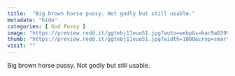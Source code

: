 ```yaml
---
title:  "Big brown horse pussy. Not godly but still usable."
metadate: "hide"
categories: [ God Pussy ]
image: "https://preview.redd.it/ggtebj11euo51.jpg?auto=webp&s=bac9a03998dee25c1f63da37d90e83c698ae6123"
thumb: "https://preview.redd.it/ggtebj11euo51.jpg?width=1080&crop=smart&auto=webp&s=ac0546ed53f668b29e125d05181105688831a275"
visit: ""
---
```

Big brown horse pussy. Not godly but still usable.
